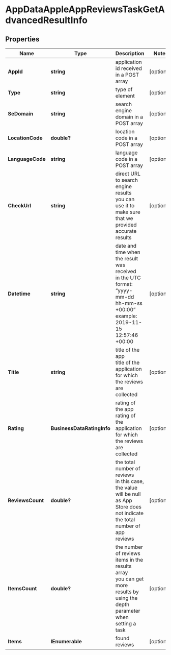 # AppDataAppleAppReviewsTaskGetAdvancedResultInfo


## Properties

| Name | Type | Description | Notes |
|------------ | ------------- | ------------- | -------------|
**AppId** | **string** | application id received in a POST array |[optional]|
**Type** | **string** | type of element |[optional]|
**SeDomain** | **string** | search engine domain in a POST array |[optional]|
**LocationCode** | **double?** | location code in a POST array |[optional]|
**LanguageCode** | **string** | language code in a POST array |[optional]|
**CheckUrl** | **string** | direct URL to search engine results<br>you can use it to make sure that we provided accurate results |[optional]|
**Datetime** | **string** | date and time when the result was received<br>in the UTC format: “yyyy-mm-dd hh-mm-ss +00:00”<br>example:<br>2019-11-15 12:57:46 +00:00 |[optional]|
**Title** | **string** | title of the app<br>title of the application for which the reviews are collected |[optional]|
**Rating** | **BusinessDataRatingInfo** | rating of the app<br>rating of the application for which the reviews are collected |[optional]|
**ReviewsCount** | **double?** | the total number of reviews<br>in this case, the value will be null as App Store does not indicate the total number of app reviews |[optional]|
**ItemsCount** | **double?** | the number of reviews items in the results array<br>you can get more results by using the depth parameter when setting a task |[optional]|
**Items** | **IEnumerable<BaseAppDataSerpElementItem>** | found reviews |[optional]|